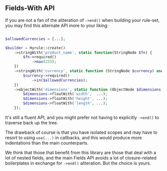 ## Fields-With API

If you are not a fan of the  aliteration of `->end()` when building your rule-set, you may find this alternate API
more to your liking:

```php

$allowedCurrencies = [...];

$builder = Hyrule::create()
    ->stringWith('product_name', static function(StringNode $fn) {
        $fn->required()
            ->max(255);
    })
    ->stringWith('currency', static function (StringNode $currency) use ($allowedCurrencies) {
        $currency->required()
            ->in($allowedCurrencies);
    })
    ->objectWith('dimensions', static function (ObjectNode $dimensions) {
        $dimensions->floatWith('width',  ...);
        $dimensions->floatWith('height', ...);
        $dimensions->floatWith('length', ...);
    });
```

It's still a fluent API, and you might prefer not having to explicitly `->end()` to traverse back up the tree.

The drawback of course is that you have isolated scopes and may have to resort to using `use(...)` in callbacks, and
this would produce more indentations than the main counterparts.

We think that those that benefit from this library are those that deal with a lot of nested fields, and the 
main Fields API avoids a lot of closure-related boilerplates in exchange for `->end()` aliteration. But the choice is yours.

